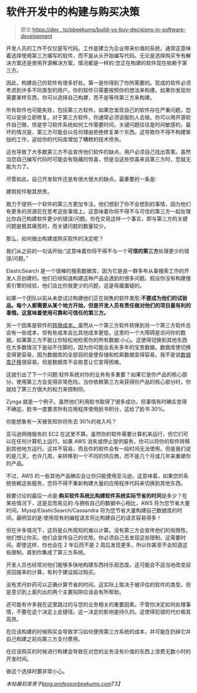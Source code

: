 # 软件开发中的构建与购买决策

> 原文:[https://dev . to/pbeekums/build-vs-buy-decisions-in-software-development](https://dev.to/pbeekums/build-vs-buy-decisions-in-software-development)

开发人员的工作不仅仅是写代码。工作是建立为企业带来价值的系统。通常这意味着选择使用第三方编写的软件，而不是从头开始编写代码。无论是选择购买专有解决方案还是使用开源解决方案，情况都是一样的:您正在构建的软件现在依赖于第三方。

因此，构建自己的软件有很多好处。第一是你得到了你所需要的。现成的软件必须考虑到许多不同类型的用户。你的软件只需要按照你的想法来构建。如果你发现你需要某样东西，你可以选择自己构建，而不是等待第三方来构建。

所有软件也可能失败，包括第三方软件。如果您发现自己的软件存在严重问题，您可以安排立即修复。对于第三方软件，你通常必须说服别人去做。你可以用开源软件自己做，但是学习软件系统如何工作需要时间，关键问题往往是时间敏感的。最坏的情况是，第三方可能会以任何理由拒绝修复某个东西。这导致你不得不构建笨拙的工作，这给你的代码库增加了糟糕的技术债务。

这也导致了大多数第三方不会宣传他们软件的缺点。用户必须自己找出答案。虽然当您自己编写代码时可能会有隐藏的惊喜，但是当这些惊喜来自第三方时，您就无能为力了。

尽管如此，自己开发软件还是有很大很大的缺点。最重要的一条是:

建筑软件极其昂贵。

致力于提供一个软件的第三方更加专注。他们想到了你不会想到的事情，因为他们有更多的资源花在思考这些事情上。这意味着你将不得不与可信的第三方一起处理比你自己构建软件更少的错误/问题。你在交易这样一个事实，即与第三方的关键问题是极其痛苦的，而关键问题的数量较少。

那么，如何做出构建或购买软件的决定呢？

我们从之前的一句话开始:“这意味着你将不得不与一个**可信的第三方**处理更少的错误/问题。”

ElasticSearch 是一个很棒的搜索数据库，因为它是由一群多年从事搜索工作的开发人员创建的。他们已经知道构建这种产品会遇到的很多问题。假设你没有构建搜索引擎的经验，他们会比你我更少的问题，这是毋庸置疑的。

如果一个团队以前从未尝试过构建他们正在销售的软件类型:**不要成为他们的试验品。每个人都需要从某个地方开始，但是开发人员有责任做对他们的项目最有利的事情。这意味着使用可靠和可信任的第三方。**

另一个因素是软件的[转换成本。](https://blog.professorbeekums.com/2016/09/switching-costs-in-software-development.html)虽然从一个第三方软件转换到另一个第三方软件总会有一些成本，但有些成本会比其他成本更低。这里的一个大障碍是访问你的数据。如果第三方不能让你轻松地检索你的所有数据:小心。这使得切换到其他东西在大多数情况下是站不住脚的，因为你可能会丢失多年的宝贵数据。数据库使切换变得更容易，因为数据库的全部目的是使存储和检索数据变得容易。我不是说[数据库迁移](https://blog.professorbeekums.com/2016/10/how-to-handle-data-migration.html)很容易，但是数据库不会故意让它变得困难。

这就引出了下一个问题:软件系统对你的业务有多重要？如果它是你产品的核心部分，使用第三方会变得非常危险。当你依赖第三方来获得你产品的核心部分时，你就给了第三方很大的权力来控制你。

Zynga 就是一个例子。虽然他们利用脸书取得了很多成功，但事情有时确实变得不确定。脸书一度要求所有应用程序使用脸书积分，这给了脸书 30%。

你能想象有一天被告知你将失去 30%的收入吗？

亚马逊网络服务的 EC2 在这里不算。虽然你的软件需要计算机来运行，但它们可以在任何计算机上运行。如果 AWS 消失或停止提供服务，你可以将你的软件转移到其他地方运行。这并不容易，而且你的软件会有一段时间无法使用。但是我们说的是几天，也许几周，来转移到一个不同的供应商，而不是几个月或几年来重建你的产品。

不过，AWS 的一些其他产品确实会让你只能使用亚马逊。这意味着，如果您的系统依赖这些服务，您将不得不重新构建大量的应用程序代码来切换到其他东西。

我要讨论的最后一点是:**购买软件系统比构建软件系统实际节省的时间**是多少？在某些情况下，这是显而易见的:与拥有自己的数据中心相比，AWS 将为您节省大量时间。Mysql/ElasticSearch/Cassandra 将为您节省大量构建自己数据库的时间。最明显的是:使用现有的编程语言将比构建自己的语言容易得多！

但在许多情况下，这将是众所周知的难以计算。没有第三方会宣传他们的局限性。他们想让你买。他们会宣传自己的优势。你必须自己去发现这些限制，这需要时间。即使这样，你也会在 2 年后而不是 2 周后发现更多，所以你甚至不会知道这些限制，直到你集成了第三方系统。

开发人员也经常对他们能够多快地构建东西持乐观态度。这可能会不适当地改变投资回报率的计算，有利于建设超过购买。

没有灵丹妙药可以正确计算节省的时间。这实际上取决于被评估的软件的类型。但是意识到上面列出的两个主要陷阱应该会有所帮助。

还可能有许多我在这里跳过的与您的业务相关的重要因素。不管你决定如何处理事情，不要在这个决定上走捷径。这一决定的影响是持久的。这使得犯错的代价极其高昂。

在应该构建的时候购买会导致学习如何使用第三方系统的成本，并可能在扔掉它并自己构建之前向第三方支付费用。

在应该购买的时候进行构建会导致在对您的业务没有价值的东西上浪费无数小时的开发时间。

做这个选择时要非常小心。

*本帖最初发表于[blog.professorbeekums.com](https://blog.professorbeekums.com/build-vs-buy-decisions/)T3】*